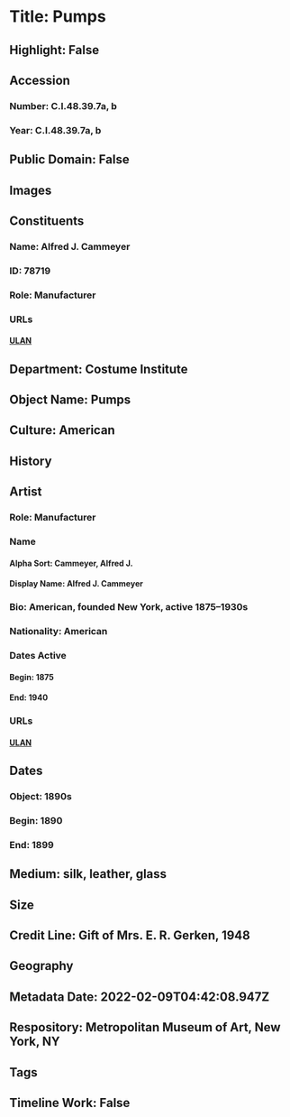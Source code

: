 # Title: Pumps
## Highlight: False
## Accession
### Number: C.I.48.39.7a, b
### Year: C.I.48.39.7a, b
## Public Domain: False
## Images
## Constituents
### Name: Alfred J. Cammeyer
### ID: 78719
### Role: Manufacturer
### URLs
#### [ULAN](http://vocab.getty.edu/page/ulan/500524832)
## Department: Costume Institute
## Object Name: Pumps
## Culture: American
## History
## Artist
### Role: Manufacturer
### Name
#### Alpha Sort: Cammeyer, Alfred J.
#### Display Name: Alfred J. Cammeyer
### Bio: American, founded New York, active 1875–1930s
### Nationality: American
### Dates Active
#### Begin: 1875
#### End: 1940
### URLs
#### [ULAN](http://vocab.getty.edu/page/ulan/500524832)
## Dates
### Object: 1890s
### Begin: 1890
### End: 1899
## Medium: silk, leather, glass
## Size
## Credit Line: Gift of Mrs. E. R. Gerken, 1948
## Geography
## Metadata Date: 2022-02-09T04:42:08.947Z
## Respository: Metropolitan Museum of Art, New York, NY
## Tags
## Timeline Work: False